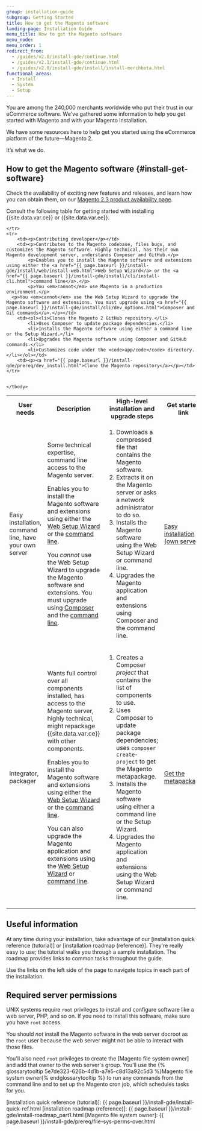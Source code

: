 ```yaml
---
group: installation-guide
subgroup: Getting Started
title: How to get the Magento software
landing-page: Installation Guide
menu_title: How to get the Magento software
menu_node:
menu_order: 1
redirect_from:
  - /guides/v2.0/install-gde/continue.html
  - /guides/v2.1/install-gde/continue.html
  - /guides/v2.0/install-gde/install/install-merchbeta.html
functional_areas:
  - Install
  - System
  - Setup
---
```


You are among the 240,000 merchants worldwide who put their trust in our eCommerce software. We've gathered some information to help you get started with Magento and with your Magento installation.

We have some resources here to help get you started using the eCommerce platform of the future&mdash;Magento 2.

It’s what we do.

## How to get the Magento software {#install-get-software}

Check the availability of exciting new features and releases, and learn how you can obtain them, on our [Magento 2.3 product availability page](https://devdocs.magento.com/release/#availability).

Consult the following table for getting started with installing {{site.data.var.ce}} or {{site.data.var.ee}}.

<table>
	<tbody>
		<tr>
			<th>User needs</th>
			<th>Description</th>
			<th>High-level installation and upgrade steps</th>
			<th>Get started link</th>
		</tr>
	<tr>
		<td><p>Easy installation, command line, have your own server</p></td>
		<td><p>Some technical expertise, command line access to the Magento server.</p>
			<p>Enables you to install the Magento software and extensions using either the <a href="{{ page.baseurl }}/install-gde/install/web/install-web.html">Web Setup Wizard</a> or the <a href="{{ page.baseurl }}/install-gde/install/cli/install-cli.html">command line</a>.</p>
		<p>You <em>cannot</em> use the Web Setup Wizard to upgrade the Magento software and extensions. You must upgrade using <a href="{{ page.baseurl }}/install-gde/install/cli/dev_reinstall.html">Composer</a> and the <a href="{{ page.baseurl }}/install-gde/install/cli/install-cli.html">command line</a>.</p></td>
		<td><ol><li>Downloads a compressed file that contains the Magento software.</li>
			<li>Extracts it on the Magento server or asks a network administrator to do so.</li>
			<li>Installs the Magento software using the Web Setup Wizard or command line.</li>
			<li>Upgrades the Magento application and extensions using Composer and the command line.</li></ol>
		</td>
		<td><p><a href="{{ page.baseurl }}/install-gde/prereq/zip_install.html">Easy installation (own server)</a></p></td>
	</tr>
	<tr>
		<td><p>Integrator, packager</p></td>
		<td><p>Wants full control over all components installed, has access to the Magento server, highly technical, might repackage {{site.data.var.ce}} with other components.</p>
		<p>Enables you to install the Magento software and extensions using either the <a href="{{ page.baseurl }}/install-gde/install/web/install-web.html">Web Setup Wizard</a> or the <a href="{{ page.baseurl }}/install-gde/install/cli/install-cli.html">command line</a>.</p>
		<p>You can also upgrade the Magento application and extensions using the <a href="{{ page.baseurl }}/comp-mgr/bk-compman-upgrade-guide.html">Web Setup Wizard</a> or <a href="{{ page.baseurl }}/comp-mgr/cli/cli-upgrade.html">command line</a>.</p></td>
		<td><ol><li>Creates a Composer <em>project</em> that contains the list of components to use.</li>
			<li>Uses Composer to update package dependencies; uses <code>composer create-project</code> to get the Magento metapackage.</li>
			<li>Installs the Magento software using either a command line or the Setup Wizard.</li>
		<li>Upgrades the Magento application and extensions using the Web Setup Wizard or command line.</li></ol>
		<td><p><a href="{{ page.baseurl }}/install-gde/composer.html">Get the metapackage</a></p></td>
	</td>

	</tr>
	<tr>
		<td><p>Contributing developer</p></td>
		<td><p>Contributes to the Magento codebase, files bugs, and customizes the Magento software. Highly technical, has their own Magento development server, understands Composer and GitHub.</p>
			<p>Enables you to install the Magento software and extensions using either the <a href="{{ page.baseurl }}/install-gde/install/web/install-web.html">Web Setup Wizard</a> or the <a href="{{ page.baseurl }}/install-gde/install/cli/install-cli.html">command line</a>.</p>
			<p>You <em>cannot</em> use Magento in a production environment.</p>
      <p>You <em>cannot</em> use the Web Setup Wizard to upgrade the Magento software and extensions. You must upgrade using <a href="{{ page.baseurl }}/install-gde/install/cli/dev_options.html">Composer and Git commands</a>.</p></td>
		<td><ol><li>Clones the Magento 2 GitHub repository.</li>
			<li>Uses Composer to update package dependencies.</li>
			<li>Installs the Magento software using either a command line or the Setup Wizard.</li>
			<li>Upgrades the Magento software using Composer and GitHub commands.</li>
			<li>Customizes code under the <code>app/code</code> directory.</li></ol></td>
		<td><p><a href="{{ page.baseurl }}/install-gde/prereq/dev_install.html">Clone the Magento repository</a></p></td>
	</tr>


	</tbody>
</table>

## Useful information

At any time during your installation, take advantage of our [installation quick reference (tutorial)] or [installation roadmap (reference)]. They're really easy to use; the tutorial walks you through a sample installation. The roadmap provides links to common tasks throughout the guide.

Use the links on the left side of the page to navigate topics in each part of the installation.

## Required server permissions

UNIX systems require `root` privileges to install and configure software like a web server, PHP, and so on. If you need to install this software, make sure you have `root` access.

You should *not* install the Magento software in the web server docroot as the `root` user because the web server might not be able to interact with those files.

You'll also need `root` privileges to create the [Magento file system owner] and add that owner to the web server's group. You'll use the {% glossarytooltip 5e7de323-626b-4d1b-a7e5-c8d13a92c5d3 %}Magento file system owner{% endglossarytooltip %} to run any commands from the command line and to set up the Magento cron job, which schedules tasks for you.

<!-- LINK DEFINITIONS -->

[installation quick reference (tutorial)]: {{ page.baseurl }}/install-gde/install-quick-ref.html
[installation roadmap (reference)]: {{ page.baseurl }}/install-gde/install-roadmap_part1.html
[Magento file system owner]: {{ page.baseurl }}/install-gde/prereq/file-sys-perms-over.html
